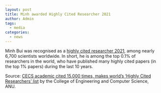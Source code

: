 ```yaml
---
layout: post
title: Minh awarded Highly Cited Researcher 2021
author: Admin
tags:
  - media
categories: 
  - news
---
```


Minh Bui was recognised as a [highly cited researcher 2021](https://recognition.webofscience.com/awards/highly-cited/2021/), among nearly 6,700 scientists worldwide. In short, he is among the top 0.1% of researchers in the world,
who have published many highly cited papers (in the top 1% papers) during the last 10 years.

Source: [CECS academic cited 15,000 times, makes world’s ‘Highly Cited Researchers’ list](https://cecs.anu.edu.au/news/cecs-academic-cited-15000-times-makes-worlds-highly-cited-researchers-list) by the College of Engineering and Computer Science, ANU.

